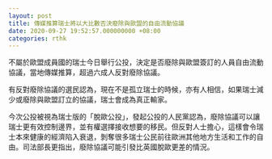 ```yaml
---
layout: post
title: 傳媒推算瑞士將以大比數否決廢除與歐盟的自由流動協議
date: 2020-09-27 19:52:57.000000000 +08:00
categories: rthk
---
```


不屬於歐盟成員國的瑞士今日舉行公投，決定是否廢除與歐盟簽訂的人員自由流動協議，當地傳媒推算，超過六成人反對廢除協議。

有反對廢除協議的選民認為，現在不是孤立瑞士的時候，亦有人相信，如果瑞士減少或廢除與歐盟訂立的協議，瑞士會成為真正輸家。 

今次公投被視為瑞士版的「脫歐公投」，發起公投的人民黨認為，廢除協議可以讓瑞士更有效控制邊界，並有權選擇接收想要的移民。但反對人士擔心，這樣會令瑞士本來健康的經濟陷入衰退，剝奪很多瑞士公民前往歐洲其他地方生活和工作的自由。司法部長更指出，廢除協議可能引發比英國脫歐更差的情況。
